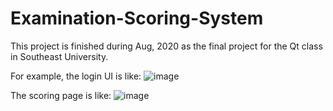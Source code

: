 # Examination-Scoring-System

This project is finished during Aug, 2020 as the final project for the Qt class in Southeast University.

For example, the login UI is like: ![image](https://github.com/DanyXuXX/Examination-Scoring-System/assets/77055103/8d83737c-ef93-4101-bd88-4a8cfd2dca29)

The scoring page is like: ![image](https://github.com/DanyXuXX/Examination-Scoring-System/assets/77055103/ac508dc5-9fc7-4820-bbef-65c002684f48)
